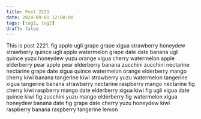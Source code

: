 ```yaml
---
title: Post 2221
date: 2024-09-01 12:00:00
tags: [tag1, tag2]
draft: false
---
```

This is post 2221.
fig
apple
ugli
grape
grape
xigua
strawberry
honeydew
strawberry
quince
ugli
apple
watermelon
grape
date
date
banana
ugli
quince
yuzu
honeydew
yuzu
orange
xigua
cherry
watermelon
apple
elderberry
pear
apple
pear
elderberry
banana
zucchini
zucchini
nectarine
nectarine
grape
date
xigua
quince
watermelon
orange
elderberry
mango
cherry
kiwi
banana
tangerine
kiwi
strawberry
yuzu
watermelon
tangerine
xigua
tangerine
banana
strawberry
nectarine
raspberry
mango
nectarine
fig
cherry
kiwi
raspberry
mango
date
elderberry
xigua
kiwi
fig
ugli
xigua
date
quince
kiwi
fig
zucchini
yuzu
mango
elderberry
fig
watermelon
xigua
honeydew
banana
date
fig
grape
date
cherry
yuzu
honeydew
kiwi
raspberry
banana
raspberry
tangerine
lemon
